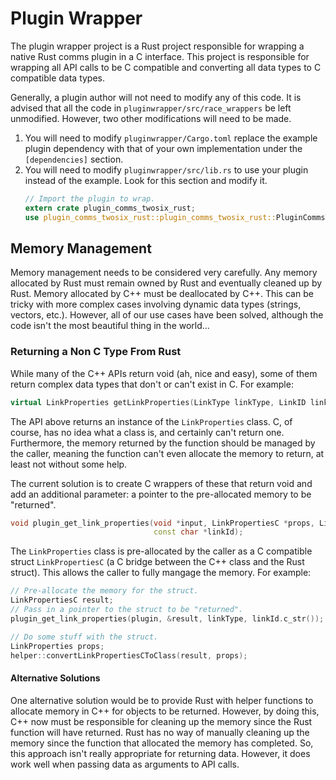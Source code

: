# Plugin Wrapper

The plugin wrapper project is a Rust project responsible for wrapping a native Rust comms plugin in a C interface. This project is responsible for wrapping all API calls to be C compatible and converting all data types to C compatible data types.

Generally, a plugin author will not need to modify any of this code. It is advised that all the code in `pluginwrapper/src/race_wrappers` be left unmodified. However, two other modifications will need to be made.
1. You will need to modify `pluginwrapper/Cargo.toml` replace the example plugin dependency with that of your own implementation under the `[dependencies]` section.
2. You will need to modify `pluginwrapper/src/lib.rs` to use your plugin instead of the example. Look for this section and modify it.
    ```rust
    // Import the plugin to wrap.
    extern crate plugin_comms_twosix_rust;
    use plugin_comms_twosix_rust::plugin_comms_twosix_rust::PluginCommsTwoSixRust as CommsPlugin;
    ```

## Memory Management

Memory management needs to be considered very carefully. Any memory allocated by Rust must remain owned by Rust and eventually cleaned up by Rust. Memory allocated by C++ must be deallocated by C++. This can be tricky with more complex cases involving dynamic data types (strings, vectors, etc.). However, all of our use cases have been solved, although the code isn't the most beautiful thing in the world...

### Returning a Non C Type From Rust

While many of the C++ APIs return void (ah, nice and easy), some of them return complex data types that don't or can't exist in C. For example:

```cpp
virtual LinkProperties getLinkProperties(LinkType linkType, LinkID linkId) = 0;
```

The API above returns an instance of the `LinkProperties` class. C, of course, has no idea what a class is, and certainly can't return one. Furthermore, the memory returned by the function should be managed by the caller, meaning the function can't even allocate the memory to return, at least not without some help.

The current solution is to create C wrappers of these that return void and add an additional parameter: a pointer to the pre-allocated memory to be "returned".

```cpp
void plugin_get_link_properties(void *input, LinkPropertiesC *props, LinkType linkType,
                                const char *linkId);
```

The `LinkProperties` class is pre-allocated by the caller as a C compatible struct `LinkPropertiesC` (a C bridge between the C++ class and the Rust struct). This allows the caller to fully mangage the memory. For example:

```cpp
// Pre-allocate the memory for the struct.
LinkPropertiesC result;
// Pass in a pointer to the struct to be "returned".
plugin_get_link_properties(plugin, &result, linkType, linkId.c_str());

// Do some stuff with the struct.
LinkProperties props;
helper::convertLinkPropertiesCToClass(result, props);
```

#### Alternative Solutions

One alternative solution would be to provide Rust with helper functions to allocate memory in C++ for objects to be returned. However, by doing this, C++ now must be responsible for cleaning up the memory since the Rust function will have returned. Rust has no way of manually cleaning up the memory since the function that allocated the memory has completed. So, this approach isn't really appropriate for returning data. However, it does work well when passing data as arguments to API calls.
